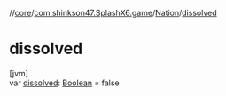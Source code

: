 //[core](../../../index.md)/[com.shinkson47.SplashX6.game](../index.md)/[Nation](index.md)/[dissolved](dissolved.md)

# dissolved

[jvm]\
var [dissolved](dissolved.md): [Boolean](https://kotlinlang.org/api/latest/jvm/stdlib/kotlin/-boolean/index.html) = false
